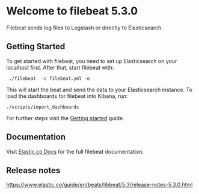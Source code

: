 # Welcome to filebeat 5.3.0

Filebeat sends log files to Logstash or directly to Elasticsearch.

## Getting Started

To get started with filebeat, you need to set up Elasticsearch on your localhost first. After that, start filebeat with:

     ./filebeat  -c filebeat.yml -e

This will start the beat and send the data to your Elasticsearch instance. To load the dashboards for filebeat into Kibana, run:

    ./scripts/import_dashboards

For further steps visit the [Getting started](https://www.elastic.co/guide/en/beats/filebeat/5.3/filebeat-getting-started.html) guide.

## Documentation

Visit [Elastic.co Docs](https://www.elastic.co/guide/en/beats/filebeat/5.3/index.html) for the full filebeat documentation.

## Release notes

https://www.elastic.co/guide/en/beats/libbeat/5.3/release-notes-5.3.0.html
